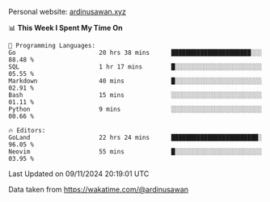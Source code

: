Personal website: [ardinusawan.xyz](https://ardinusawan.xyz)

<!--START_SECTION:waka-->
📊 **This Week I Spent My Time On** 

```text
💬 Programming Languages: 
Go                       20 hrs 38 mins      ██████████████████████░░░   88.48 % 
SQL                      1 hr 17 mins        █░░░░░░░░░░░░░░░░░░░░░░░░   05.55 % 
Markdown                 40 mins             █░░░░░░░░░░░░░░░░░░░░░░░░   02.91 % 
Bash                     15 mins             ░░░░░░░░░░░░░░░░░░░░░░░░░   01.11 % 
Python                   9 mins              ░░░░░░░░░░░░░░░░░░░░░░░░░   00.66 % 

🔥 Editors: 
GoLand                   22 hrs 24 mins      ████████████████████████░   96.05 % 
Neovim                   55 mins             █░░░░░░░░░░░░░░░░░░░░░░░░   03.95 % 
```


 Last Updated on 09/11/2024 20:19:01 UTC
<!--END_SECTION:waka-->
Data taken from https://wakatime.com/@ardinusawan
